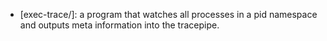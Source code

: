 


- [exec-trace/]: a program that watches all processes in a pid namespace and outputs meta information into the tracepipe.

